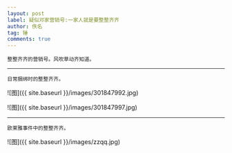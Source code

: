 ```yaml
---
layout: post
label: 疑似邓家营销号:一家人就是要整整齐齐
author: 佚名
tag: 锤
comments: true
---
```


    整整齐齐的营销号。风吹草动齐知道。

---

    日常捆绑时的整整齐齐。


![图]({{ site.baseurl }}/images/301847992.jpg)

![图]({{ site.baseurl }}/images/301847997.jpg)

---

    欧莱雅事件中的整整齐齐。

![图]({{ site.baseurl }}/images/zzqq.jpg)
